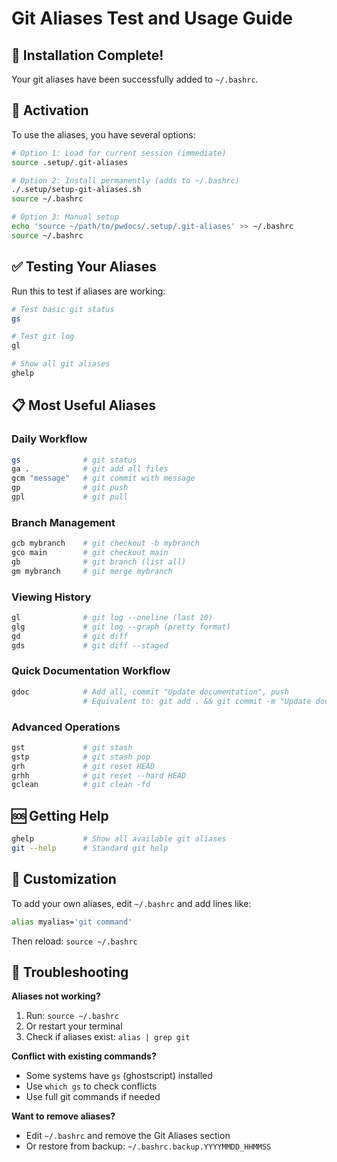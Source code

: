 # Git Aliases Test and Usage Guide

## 🔧 Installation Complete!

Your git aliases have been successfully added to `~/.bashrc`. 

## 🔄 Activation

To use the aliases, you have several options:

```bash
# Option 1: Load for current session (immediate)
source .setup/.git-aliases

# Option 2: Install permanently (adds to ~/.bashrc)
./.setup/setup-git-aliases.sh
source ~/.bashrc

# Option 3: Manual setup
echo 'source ~/path/to/pwdocs/.setup/.git-aliases' >> ~/.bashrc
source ~/.bashrc
```

## ✅ Testing Your Aliases

Run this to test if aliases are working:

```bash
# Test basic git status
gs

# Test git log
gl

# Show all git aliases
ghelp
```

## 📋 Most Useful Aliases

### Daily Workflow
```bash
gs              # git status
ga .            # git add all files
gcm "message"   # git commit with message
gp              # git push
gpl             # git pull
```

### Branch Management
```bash
gcb mybranch    # git checkout -b mybranch
gco main        # git checkout main
gb              # git branch (list all)
gm mybranch     # git merge mybranch
```

### Viewing History
```bash
gl              # git log --oneline (last 10)
glg             # git log --graph (pretty format)
gd              # git diff
gds             # git diff --staged
```

### Quick Documentation Workflow
```bash
gdoc            # Add all, commit "Update documentation", push
                # Equivalent to: git add . && git commit -m "Update documentation" && git push
```

### Advanced Operations
```bash
gst             # git stash
gstp            # git stash pop
grh             # git reset HEAD
grhh            # git reset --hard HEAD
gclean          # git clean -fd
```

## 🆘 Getting Help

```bash
ghelp           # Show all available git aliases
git --help      # Standard git help
```

## 🔧 Customization

To add your own aliases, edit `~/.bashrc` and add lines like:
```bash
alias myalias='git command'
```

Then reload: `source ~/.bashrc`

## 🚨 Troubleshooting

**Aliases not working?**
1. Run: `source ~/.bashrc`
2. Or restart your terminal
3. Check if aliases exist: `alias | grep git`

**Conflict with existing commands?**
- Some systems have `gs` (ghostscript) installed
- Use `which gs` to check conflicts
- Use full git commands if needed

**Want to remove aliases?**
- Edit `~/.bashrc` and remove the Git Aliases section
- Or restore from backup: `~/.bashrc.backup.YYYYMMDD_HHMMSS`
